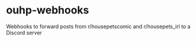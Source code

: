 # ouhp-webhooks
Webhooks to forward posts from r/housepetscomic and r/housepets_irl to a Discord server
